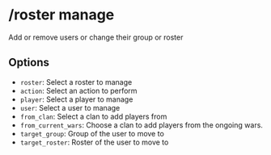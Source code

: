 # /roster manage

Add or remove users or change their group or roster

## Options

- `roster`: Select a roster to manage
- `action`: Select an action to perform
- `player`: Select a player to manage
- `user`: Select a user to manage
- `from_clan`: Select a clan to add players from
- `from_current_wars`: Choose a clan to add players from the ongoing wars.
- `target_group`: Group of the user to move to
- `target_roster`: Roster of the user to move to

